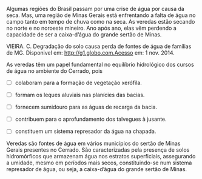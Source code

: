 

Algumas regiões do Brasil passam por uma crise de água por causa da seca. Mas, uma região de Minas Gerais está enfrentando a falta de água no campo tanto em tempo de chuva como na seca. As veredas estão secando no norte e no noroeste mineiro. Ano após ano, elas vêm perdendo a capacidade de ser a caixa-d’água do grande sertão de Minas.

VIEIRA. C. Degradação do solo causa perda de fontes de água de famílias de MG. Disponivel em: http://g1.globo.com.Acesso em: 1 nov. 2014.

As veredas têm um papel fundamental no equilíbrio hidrológico dos cursos de água no ambiente do Cerrado, pois



- [ ] colaboram para a formação de vegetação xerófila.
- [ ] formam os leques aluviais nas planícies das bacias.
- [ ] fornecem sumidouro para as águas de recarga da bacia.
- [ ] contribuem para o aprofundamento dos talvegues à jusante.
- [ ] constituem um sistema represador da água na chapada.


Veredas são fontes de água em vários municípios do sertão de Minas Gerais presentes no Cerrado. São caracterizadas pela presença de solos hidromórficos que armazenam água nos estratos superficiais, assegurando a umidade, mesmo em períodos mais secos, constituindo-se num sistema represador de água, ou seja, a caixa-d’água do grande sertão de Minas.
